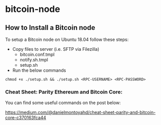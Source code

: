 # bitcoin-node

## How to Install a Bitcoin node

To setup a Bitcoin node on Ubuntu 18.04 follow these steps:
- Copy files to server (i.e. SFTP via Filezilla)
    - bitcoin.conf.tmpl
    - notify.sh.tmpl
    - setup.sh
- Run the below commands

```
chmod +x ./setup.sh && ./setup.sh <RPC-USERNAME> <RPC-PASSWORD>
```

### Cheat Sheet: Parity Ethereum and Bitcoin Core:
You can find some useful commands on the post below:

https://medium.com/@danielmontoyahd/cheat-sheet-parity-and-bitcoin-core-c370163fca44